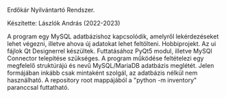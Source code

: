 Erdőkár Nyilvántartó Rendszer.

Készítette: Lászlók András (2022-2023)

A program egy MySQL adatbázishoz kapcsolódik, amelyről lekérdezéseket lehet végezni,
illetve ahova új adatokat lehet feltölteni.
Hobbiprojekt.
Az ui fájlok Qt Designerrel készültek.
Futtatásához PyQt5 modul, illetve MySQl Connector telepítése szükséges.
A program működése feltételezi egy megfelelő struktúrájú és nevű MySQL/MariaDB adatbázis meglétét. Jelen formájában inkább csak mintaként szolgál, az adatbázis nélkül nem használható.
A repository root mappájából a "python -m inventory" paranccsal futtatható.

